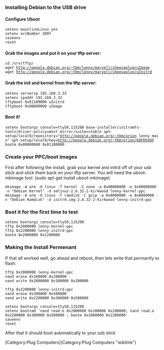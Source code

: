 ### Installing Debian to the USB drive

#### Configure Uboot

`setenv mainlineLinux yes`\
`setenv arcNumber 2097`\
`saveenv`\
`reset`

#### Grab the images and put it on your tftp server:

`cd /srv/tftp/`\
`wget `[`http://people.debian.org/~tbm/lenny/marvell/sheevaplug/uImage`](http://people.debian.org/~tbm/lenny/marvell/sheevaplug/uImage)\
`wget `[`http://people.debian.org/~tbm/lenny/marvell/sheevaplug/uInitrd`](http://people.debian.org/~tbm/lenny/marvell/sheevaplug/uInitrd)

#### Grab the init and kernel from the tftp server:

`setenv serverip 192.168.3.33`\
`setenv ipaddr 192.168.3.32`\
`tftpboot 0x01100000 uInitrd`\
`tftpboot 0x00800000 uImage`

#### Boot it!

`setenv bootargs console=ttyS0,115200 base-installer/initramfs-tools/driver-policy=most mirror/suite=stable apt-setup/local0/repository="`[`http://people.debian.org/~tbm/orion`](http://people.debian.org/~tbm/orion)` lenny main" apt-setup/local0/key=`[`http://people.debian.org/~tbm/orion/68FD549F`](http://people.debian.org/~tbm/orion/68FD549F)\
`bootm 0x00800000 0x01100000`

### Create your PPC/boot images

First after following the install, grab your kernel and initrd off of
your usb stick and stick them back on your tftp server. You will need
the uboot-mkimage tool. (sudo apt-get install uboot-mkimage)

    mkimage -A arm -O linux -T kernel -C none -a 0x00008000 -e 0x00008000 -n "Debian Kernel" -d vmlinuz-2.6.32-2-kirkwood lenny-kernel-ppc 
    mkimage -A arm -O linux -T ramdisk -C gzip -a 0x0000000 -e 0x0000000 -n "Debian Ramdisk" -d initrd.img-2.6.32-2-kirkwood lenny-initrd-ppc

### Boot it for the first time to test

    setenv bootargs console=ttyS0,115200
    tftp 0x2000000 lenny-kernel-ppc
    tftp 0x2200000 lenny-initrd-ppc
    bootm 0x2000000 0x2200000

### Making the Install Permenant

If that all worked well, go ahead and reboot, then lets write that
permantly to flash:

    tftp 0x2000000 lenny-kernel-ppc
    nand erase 0x100000 0x200000
    nand write 0x2000000 0x100000 0x200000

    tftp 0x2200000 lenny-initrd-ppc
    nand erase 0x300000 0x500000
    nand write 0x2200000 0x300000 0x500000

    setenv bootargs console=ttyS0,115200
    setenv bootcmd 'nand read.e 0x2000000 0x100000 0x200000; nand read.e 0x2200000 0x300000 0x500000 ; bootm 0x2000000 0x2200000'
    saveenv
    reset

After that it should boot automatically to your usb stick

[Category:Plug Computers](Category:Plug Computers "wikilink")
